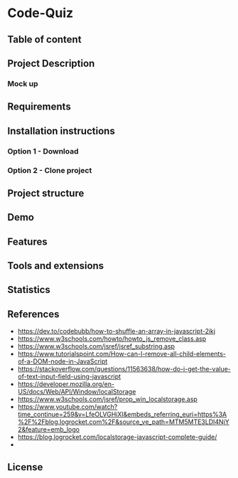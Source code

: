# Code-Quiz

<!-- TODO add badges -->
<!-- TODO add description of the project -->

## Table of content

## Project Description

### Mock up

## Requirements

## Installation instructions

### Option 1 - Download

### Option 2 - Clone project

## Project structure

## Demo

## Features

## Tools and extensions

## Statistics

## References
* https://dev.to/codebubb/how-to-shuffle-an-array-in-javascript-2ikj
* https://www.w3schools.com/howto/howto_js_remove_class.asp
* https://www.w3schools.com/jsref/jsref_substring.asp
* https://www.tutorialspoint.com/How-can-I-remove-all-child-elements-of-a-DOM-node-in-JavaScript
* https://stackoverflow.com/questions/11563638/how-do-i-get-the-value-of-text-input-field-using-javascript
* https://developer.mozilla.org/en-US/docs/Web/API/Window/localStorage
* https://www.w3schools.com/jsref/prop_win_localstorage.asp
* https://www.youtube.com/watch?time_continue=259&v=LfeOLVGHiXI&embeds_referring_euri=https%3A%2F%2Fblog.logrocket.com%2F&source_ve_path=MTM5MTE3LDI4NjY2&feature=emb_logo
* https://blog.logrocket.com/localstorage-javascript-complete-guide/
* 

## License

<!-- 
TODO add Contribution section 
Contributing
If you want to contribute to this project, follow these steps:

Fork the project.
Create a new branch.
Make your changes and commit them.
Push to your fork and submit a pull request.
-->